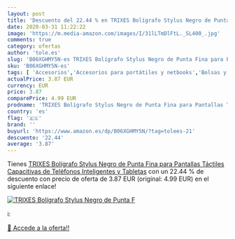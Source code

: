 ```yaml
---
layout: post
title: 'Descuento del 22.44 % en TRIXES Bolígrafo Stylus Negro de Punta F'
date: 2020-03-31 11:22:22
image: 'https://m.media-amazon.com/images/I/31lLTmDlFtL._SL400_.jpg'
comments: true
category: ofertas
author: 'tole.es'
slug: 'B06XGHMY5N-es TRIXES Bolígrafo Stylus Negro de Punta Fina para Pantallas...'
sku: 'B06XGHMY5N-es'
tags: [ 'Accesorios','Accesorios para portátiles y netbooks','Bolsas y fundas para portátiles y netbooks','Bolígrafos, lápices y útiles de escritura','Fundas blandas para portátiles y netbooks','Informática','Oficina y papelería','Rotuladores permanentes','Rotuladores y subrayadores','bolígrafo', ]
actualPrice: 3.87 EUR
currency: EUR
price: 3.87
comparePrice: 4.99 EUR
prodname: 'TRIXES Bolígrafo Stylus Negro de Punta Fina para Pantallas Táctiles Capacitivas de Teléfonos Inteligentes y Tabletas'
country: 'es'
flag: '🇪🇸'
brand: ''
buyurl: 'https://www.amazon.es/dp/B06XGHMY5N/?tag=tolees-21'
descuento: '22.44'
average: '3.87'
---
```


Tienes [TRIXES Bolígrafo Stylus Negro de Punta Fina para Pantallas Táctiles Capacitivas de Teléfonos Inteligentes y Tabletas](https://www.amazon.es/dp/B06XGHMY5N/?tag=tolees-21) con un 22.44 % de descuento con precio de oferta de 3.87 EUR (original: 4.99 EUR) en el siguiente enlace!

[![TRIXES Bolígrafo Stylus Negro de Punta F](https://m.media-amazon.com/images/I/31lLTmDlFtL._SL400_.jpg)](https://www.amazon.es/dp/B06XGHMY5N/?tag=tolees-21)

ℹ️:


[🛒 Accede a la oferta!!](https://www.amazon.es/dp/B06XGHMY5N/?tag=tolees-21)
